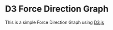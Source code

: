 # D3 Force Direction Graph

This is a simple Force Direction Graph using [D3.js](https://d3js.org/)
